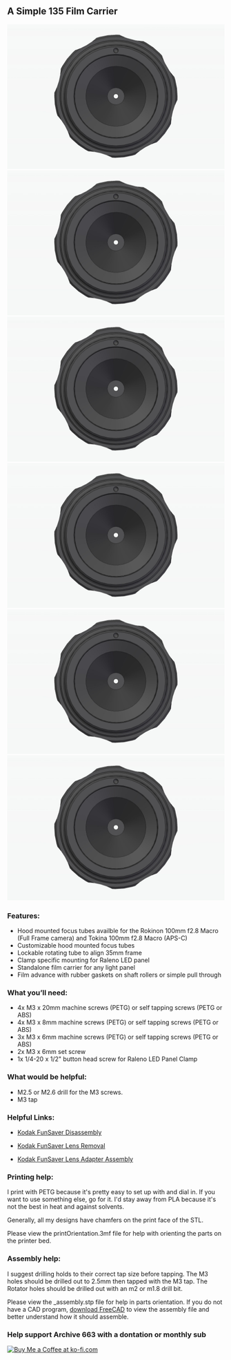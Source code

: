 ## A Simple 135 Film Carrier

![filmCarrier_1](https://github.com/Archive-663/kodakFunsaver/blob/main/ASSETS/kodakFunsaver_canonEF.jpg)
![filmCarrier_1](https://github.com/Archive-663/kodakFunsaver/blob/main/ASSETS/kodakFunsaver_canonEF.jpg)
![filmCarrier_1](https://github.com/Archive-663/kodakFunsaver/blob/main/ASSETS/kodakFunsaver_canonEF.jpg)
![filmCarrier_1](https://github.com/Archive-663/kodakFunsaver/blob/main/ASSETS/kodakFunsaver_canonEF.jpg)
![filmCarrier_1](https://github.com/Archive-663/kodakFunsaver/blob/main/ASSETS/kodakFunsaver_canonEF.jpg)
![filmCarrier_1](https://github.com/Archive-663/kodakFunsaver/blob/main/ASSETS/kodakFunsaver_canonEF.jpg)

### Features:
- Hood mounted focus tubes availble for the Rokinon 100mm f2.8 Macro (Full Frame camera) and Tokina 100mm f2.8 Macro (APS-C)
- Customizable hood mounted focus tubes
- Lockable rotating tube to align 35mm frame
- Clamp specific mounting for Raleno LED panel
- Standalone film carrier for any light panel
- Film advance with rubber gaskets on shaft rollers or simple pull through

### What you’ll need:
- 4x M3 x 20mm machine screws (PETG) or self tapping screws (PETG or ABS)
- 4x M3 x 8mm machine screws (PETG) or self tapping screws (PETG or ABS)
- 3x M3 x 6mm machine screws (PETG) or self tapping screws (PETG or ABS)
- 2x M3 x 6mm set screw
- 1x 1/4-20 x 1/2" button head screw for Raleno LED Panel Clamp

### What would be helpful:
- M2.5 or M2.6 drill for the M3 screws.
- M3 tap

### Helpful Links:
- [Kodak FunSaver Disassembly](https://www.youtube.com/watch?v=eMyq5sUIDkU)

- [Kodak FunSaver Lens Removal](https://www.youtube.com/watch?v=mniP1P2PrpM)

- [Kodak FunSaver Lens Adapter Assembly](https://www.youtube.com/watch?v=7Ed5-oDCAb8)

### Printing help:
I print with PETG because it's pretty easy to set up with and dial in. If you want to use something else, go for it. I'd stay away from PLA because it's not the best in heat and against solvents. 

Generally, all my designs have chamfers on the print face of the STL.

Please view the printOrientation.3mf file for help with orienting the parts on the printer bed. 

### Assembly help:
I suggest drilling holds to their correct tap size before tapping. The M3 holes should be drilled out to 2.5mm then tapped with the M3 tap. The Rotator holes should be drilled out with an m2 or m1.8 drill bit.

Please view the _assembly.stp file for help in parts orientation. If you do not have a CAD program, <a href="https://www.freecad.org/downloads.php" target="_blank">download FreeCAD</a> to view the assembly file and better understand how it should assemble.

### Help support Archive 663 with a dontation or monthly sub
<a href='https://ko-fi.com/P5P3MHMSF' target='_blank'><img height='36' style='border:0px;height:36px;' src='https://storage.ko-fi.com/cdn/kofi2.png?v=3' border='0' alt='Buy Me a Coffee at ko-fi.com' /></a>

